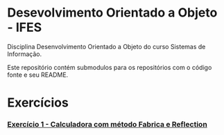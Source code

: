 # Desevolvimento Orientado a Objeto - IFES
Disciplina Desenvolvimento Orientado a Objeto do curso Sistemas de Informação.

Este repositório contém submodulos para os repositórios com o código fonte e seu README.

# Exercícios

### <a href="https://github.com/bedrohenr/calculadora-reflection.git" target="_blank">Exercício 1 - Calculadora com método Fabrica e Reflection</a>
